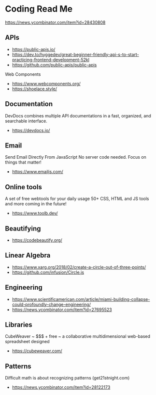 # Coding Read Me

https://news.ycombinator.com/item?id=28430808


## APIs

* https://public-apis.io/
* https://dev.to/hyggedev/great-beginner-friendly-api-s-to-start-practicing-frontend-development-52kl
* https://github.com/public-apis/public-apis

Web Components

* https://www.webcomponents.org/
* https://shoelace.style/

## Documentation

DevDocs combines multiple API documentations in a fast, organized, and searchable interface.
* https://devdocs.io/

## Email

Send Email Directly From JavaScript
No server code needed. Focus on things that matter!
* https://www.emailjs.com/

## Online tools

A set of free webtools for your daily usage
50+ CSS, HTML and JS tools and more coming in the future!

* https://www.toolb.dev/

## Beautifying

* https://codebeautify.org/


## Linear Algebra

* https://www.xarg.org/2018/02/create-a-circle-out-of-three-points/
* https://github.com/infusion/Circle.js


## Engineering

* https://www.scientificamerican.com/article/miami-building-collapse-could-profoundly-change-engineering/
* https://news.ycombinator.com/item?id=27695523


## Libraries

CubeWeaver ~ $$$ + free ~ a collaborative multidimensional web-based spreadsheet designed
* https://cubeweaver.com/


## Patterns

Difficult math is about recognizing patterns (get21stnight.com)

* https://news.ycombinator.com/item?id=28122173

